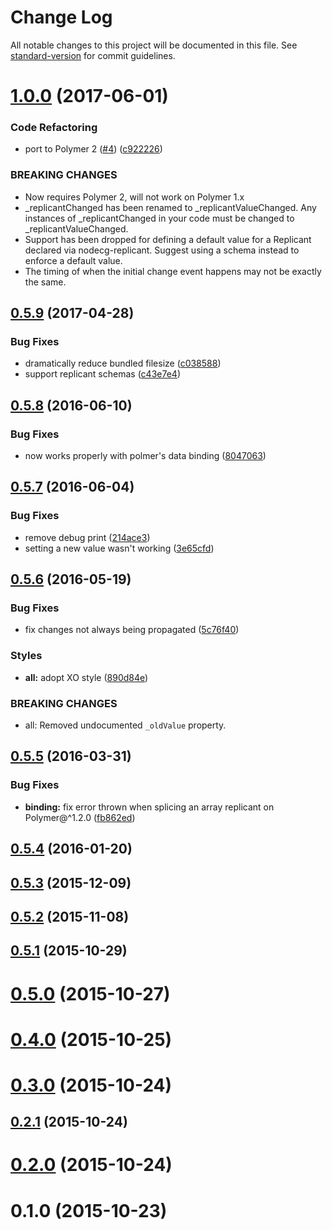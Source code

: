 # Change Log

All notable changes to this project will be documented in this file. See [standard-version](https://github.com/conventional-changelog/standard-version) for commit guidelines.

<a name="1.0.0"></a>
# [1.0.0](https://github.com/nodecg/nodecg-replicant/compare/v0.5.9...v1.0.0) (2017-06-01)


### Code Refactoring

* port to Polymer 2 ([#4](https://github.com/nodecg/nodecg-replicant/issues/4)) ([c922226](https://github.com/nodecg/nodecg-replicant/commit/c922226))


### BREAKING CHANGES

* Now requires Polymer 2, will not work on Polymer 1.x
* _replicantChanged has been renamed to _replicantValueChanged. Any instances of _replicantChanged in your code must be changed to _replicantValueChanged.
* Support has been dropped for defining a default value for a Replicant declared via nodecg-replicant. Suggest using a schema instead to enforce a default value.
* The timing of when the initial change event happens may not be exactly the same.



<a name="0.5.9"></a>
## [0.5.9](https://github.com/nodecg/nodecg-replicant/compare/v0.5.8...v0.5.9) (2017-04-28)


### Bug Fixes

* dramatically reduce bundled filesize ([c038588](https://github.com/nodecg/nodecg-replicant/commit/c038588))
* support replicant schemas ([c43e7e4](https://github.com/nodecg/nodecg-replicant/commit/c43e7e4))



<a name="0.5.8"></a>
## [0.5.8](https://github.com/nodecg/nodecg-replicant/compare/v0.5.7...v0.5.8) (2016-06-10)


### Bug Fixes

* now works properly with polmer's data binding ([8047063](https://github.com/nodecg/nodecg-replicant/commit/8047063))



<a name="0.5.7"></a>
## [0.5.7](https://github.com/nodecg/nodecg-replicant/compare/v0.5.6...v0.5.7) (2016-06-04)


### Bug Fixes

* remove debug print ([214ace3](https://github.com/nodecg/nodecg-replicant/commit/214ace3))
* setting a new value wasn't working ([3e65cfd](https://github.com/nodecg/nodecg-replicant/commit/3e65cfd))



<a name="0.5.6"></a>
## [0.5.6](https://github.com/nodecg/nodecg-replicant/compare/v0.5.5...v0.5.6) (2016-05-19)


### Bug Fixes

* fix changes not always being propagated ([5c76f40](https://github.com/nodecg/nodecg-replicant/commit/5c76f40))


### Styles

* **all:** adopt XO style ([890d84e](https://github.com/nodecg/nodecg-replicant/commit/890d84e))


### BREAKING CHANGES

* all: Removed undocumented `_oldValue` property.



<a name="0.5.5"></a>
## [0.5.5](https://github.com/nodecg/nodecg-replicant/compare/v0.5.4...v0.5.5) (2016-03-31)


### Bug Fixes

* **binding:** fix error thrown when splicing an array replicant on Polymer@^1.2.0 ([fb862ed](https://github.com/nodecg/nodecg-replicant/commit/fb862ed))



<a name="0.5.4"></a>
## [0.5.4](https://github.com/nodecg/nodecg-replicant/compare/v0.5.3...v0.5.4) (2016-01-20)



<a name="0.5.3"></a>
## [0.5.3](https://github.com/nodecg/nodecg-replicant/compare/v0.5.2...v0.5.3) (2015-12-09)



<a name="0.5.2"></a>
## [0.5.2](https://github.com/nodecg/nodecg-replicant/compare/v0.5.1...v0.5.2) (2015-11-08)



<a name="0.5.1"></a>
## [0.5.1](https://github.com/nodecg/nodecg-replicant/compare/v0.5.0...v0.5.1) (2015-10-29)



<a name="0.5.0"></a>
# [0.5.0](https://github.com/nodecg/nodecg-replicant/compare/v0.4.0...v0.5.0) (2015-10-27)



<a name="0.4.0"></a>
# [0.4.0](https://github.com/nodecg/nodecg-replicant/compare/v0.3.0...v0.4.0) (2015-10-25)



<a name="0.3.0"></a>
# [0.3.0](https://github.com/nodecg/nodecg-replicant/compare/v0.2.1...v0.3.0) (2015-10-24)



<a name="0.2.1"></a>
## [0.2.1](https://github.com/nodecg/nodecg-replicant/compare/v0.2.0...v0.2.1) (2015-10-24)



<a name="0.2.0"></a>
# [0.2.0](https://github.com/nodecg/nodecg-replicant/compare/v0.1.0...v0.2.0) (2015-10-24)



<a name="0.1.0"></a>
# 0.1.0 (2015-10-23)

